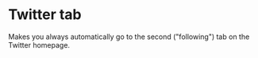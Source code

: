 # Twitter tab
Makes you always automatically go to the second ("following") tab on the Twitter homepage.
